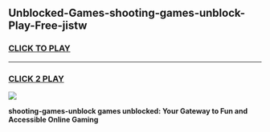 
## Unblocked-Games-shooting-games-unblock-Play-Free-jistw
<h3>
<a href="https://premium76.site?title=shooting-games-unblock&ref=23A">CLICK TO PLAY</a></h3>
<hr>

<h3>
<a href="https://premium76.site?title=shooting-games-unblock&ref=23A">CLICK 2 PLAY</a>
  
</h3>

<a href="https://premium76.site?title=shooting-games-unblock&ref=23A"><img src="https://clearcache.store/games.png"></a>


**shooting-games-unblock games unblocked: Your Gateway to Fun and Accessible Online Gaming**
